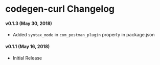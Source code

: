 # codegen-curl Changelog

#### v0.1.3 (May 30, 2018)
* Added `syntax_mode` in `com_postman_plugin` property in package.json

#### v0.1.1 (May 16, 2018)
* Initial Release